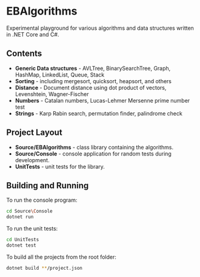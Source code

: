 # EBAlgorithms

Experimental playground for various algorithms and data structures written in .NET Core and C#.

## Contents

- **Generic Data structures** - AVLTree, BinarySearchTree, Graph, HashMap, LinkedList, Queue, Stack
- **Sorting** - including mergesort, quicksort, heapsort, and others
- **Distance** - Document distance using dot product of vectors, Levenshtein, Wagner-Fischer
- **Numbers** - Catalan numbers, Lucas-Lehmer Mersenne prime number test
- **Strings** - Karp Rabin search, permutation finder, palindrome check

## Project Layout

- **Source/EBAlgorithms** - class library containing the algorithms.
- **Source/Console** - console application for random tests during development.
- **UnitTests** - unit tests for the library.

## Building and Running

To run the console program:

```Bash
cd Source\Console
dotnet run
```

To run the unit tests:

```Bash
cd UnitTests
dotnet test
```

To build all the projects from the root folder:

```Bash
dotnet build **/project.json
```
